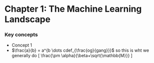 # Chapter 1: The Machine Learning Landscape 

### Key concepts

- Concept 1
- $\frac{a}{b} = a^{b \dots cdef_{\frac{og}{gang}}}$ so this is wht we generally do 
\[ 
    \frac{\pm \alpha}{\beta+\sqrt{\mathbb{M}}}
 \]